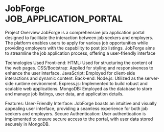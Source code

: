 # JobForge   JOB_APPLICATION_PORTAL
Project Overview
JobForge is a comprehensive job application portal designed to facilitate the interaction between job seekers and employers. The platform enables users to apply for various job opportunities while providing employers with the capability to post job listings. JobForge aims to streamline the job application process, offering a user-friendly interface


Technologies Used
Front-end:
HTML: Used for structuring the content of the web pages.
CSS/Bootstrap: Applied for styling and responsiveness to enhance the user interface.
JavaScript: Employed for client-side interactions and dynamic content.
Back-end:
Node.js: Utilized as the server-side runtime environment.
Express.js: Implemented to build robust and scalable web applications.
MongoDB: Employed as the database to store and manage job listings, user data, and application details.



Features:
User-Friendly Interface:
JobForge boasts an intuitive and visually appealing user interface, providing a seamless experience for both job seekers and employers.
Secure Authentication:
User authentication is implemented to ensure secure access to the portal, with user data stored securely in MongoDB.
